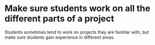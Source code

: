 # Make sure students work on all the different parts of a project

Students sometimes tend to work on projects they are familiar with, but make sure students gain experience in different areas.
